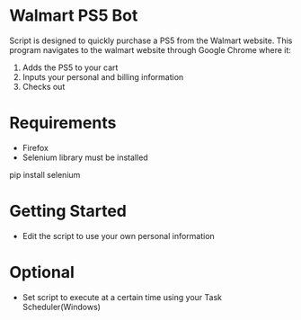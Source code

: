 # Walmart PS5 Bot
Script is designed to quickly purchase a PS5 from the Walmart website.
This program navigates to the walmart website through Google Chrome where it:
  1. Adds the PS5 to your cart
  2. Inputs your personal and billing information
  3. Checks out

# Requirements
  * Firefox
  * Selenium library must be installed
  
  pip install selenium

# Getting Started
  * Edit the script to use your own personal information
  
 # Optional
  * Set script to execute at a certain time using your Task Scheduler(Windows)
